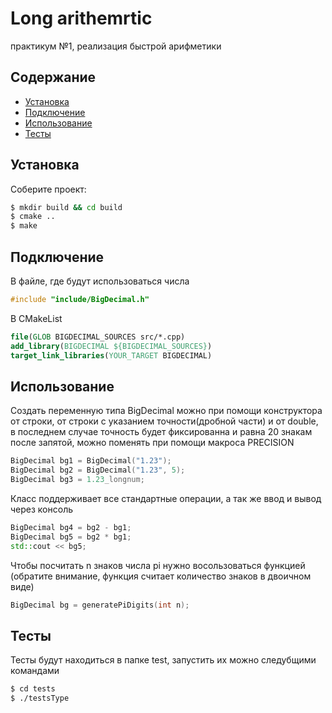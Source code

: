 # Long arithemrtic
практикум №1, реализация быстрой арифметики

## Содержание
- [Установка](#начало-работы)
- [Подключение](#Подключение)
- [Использование](#Использование)
- [Тесты](#Тесты)

## Установка
Соберите проект:
```sh
$ mkdir build && cd build
$ cmake ..
$ make
```
## Подключение
В файле, где будут использоваться числа
```cpp
#include "include/BigDecimal.h"
```
В CMakeList
```cmake
file(GLOB BIGDECIMAL_SOURCES src/*.cpp)
add_library(BIGDECIMAL ${BIGDECIMAL_SOURCES})
target_link_libraries(YOUR_TARGET BIGDECIMAL)
```

## Использование

Создать переменную типа BigDecimal можно при помощи конструктора от строки, от строки с указанием точности(дробной части) и от double,
в последнем случае точность будет фиксированна и равна 20 знакам после запятой, можно поменять при помощи макроса PRECISION 
```cpp
BigDecimal bg1 = BigDecimal("1.23");
BigDecimal bg2 = BigDecimal("1.23", 5);
BigDecimal bg3 = 1.23_longnum;
```
Класс поддерживает все стандартные операции, а так же ввод и вывод через консоль 
```cpp
BigDecimal bg4 = bg2 - bg1; 
BigDecimal bg5 = bg2 * bg1;
std::cout << bg5;
```
Чтобы посчитать n знаков числа pi нужно восользоваться функцией (обратите внимание, функция считает количество знаков в двоичном виде)
```cpp
BigDecimal bg = generatePiDigits(int n);
```


## Тесты
Тесты будут находиться в папке test, запустить их можно следубщими командами
```sh
$ cd tests
$ ./testsType
```